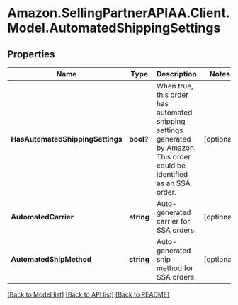 # Amazon.SellingPartnerAPIAA.Client.Model.AutomatedShippingSettings
## Properties

Name | Type | Description | Notes
------------ | ------------- | ------------- | -------------
**HasAutomatedShippingSettings** | **bool?** | When true, this order has automated shipping settings generated by Amazon. This order could be identified as an SSA order. | [optional] 
**AutomatedCarrier** | **string** | Auto-generated carrier for SSA orders. | [optional] 
**AutomatedShipMethod** | **string** | Auto-generated ship method for SSA orders. | [optional] 

[[Back to Model list]](../README.md#documentation-for-models) [[Back to API list]](../README.md#documentation-for-api-endpoints) [[Back to README]](../README.md)

